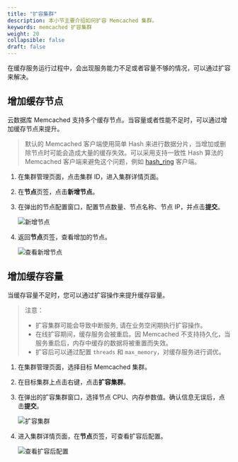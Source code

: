 ```yaml
---
title: "扩容集群"
description: 本小节主要介绍如何扩容 Memcached 集群。 
keywords: memcached 扩容集群
weight: 20
collapsible: false
draft: false
---
```




在缓存服务运行过程中，会出现服务能力不足或者容量不够的情况，可以通过扩容来解决。

## 增加缓存节点

云数据库 Memcached 支持多个缓存节点。当容量或者性能不足时，可以通过增加缓存节点来提升。 

> 默认的 Memcached 客户端使用简单 Hash 来进行数据分片，当增加或删除节点时可能会造成大量的缓存失效。可以采用支持一致性 Hash 算法的 Memcached 客户端来避免这个问题，例如 [hash_ring](https://pypi.python.org/pypi/hash_ring)  客户端。

1. 在集群管理页面，点击集群 ID，进入集群详情页面。
2. 在**节点**页签，点击**新增节点**。
3. 在弹出的节点配置窗口，配置节点数量、节点名称、节点 IP，并点击**提交**。
   
   ![新增节点](../../_images/add_node.png)
   
4. 返回**节点**页签，查看增加的节点。

   ![查看新增节点](../../_images/check_node.png)

## 增加缓存容量

当缓存容量不足时，您可以通过扩容操作来提升缓存容量。

> 注意：
> 
> - 扩容集群可能会导致中断服务, 请在业务空闲期执行扩容操作。
> - 在线扩容期间，缓存服务会被重启。因 Memcached 不支持持久化，当服务重启后，内存中缓存的数据将被重置而失效。
> - 扩容后可以通过配置 `threads` 和 `max_memory`，对缓存服务进行调优。

1. 在集群管理页面，选择目标 Memcached 集群。
2. 在目标集群上点击右键，点击**扩容集群**。
3. 在弹出的扩容集群窗口，选择节点 CPU、内存参数值。确认信息无误后，点击**提交**。
   
   ![扩容集群](../../_images/expansion.png)

4. 进入集群详情页面，在**节点**页签，可查看扩容后配置。

   ![查看扩容后配置](../../_images/check_expansion.png)
